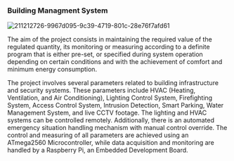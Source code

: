 ### Building Managment System
![211212726-9967d095-9c39-4719-801c-28e76f7afd61](https://github.com/walidbadar/Building-Managment-System-UI/assets/81442784/54d6e20e-22ff-445e-94ca-8a2d5780956d)
<p>The aim of the project consists in maintaining the required value of the regulated quantity, its monitoring or measuring according to a definite program that is either pre-set, or specified during system operation depending on certain conditions and with the achievement of comfort and minimum energy consumption.</p>
<p>The project involves several parameters related to building infrastructure and security systems. These parameters include HVAC (Heating, Ventilation, and Air Conditioning), Lighting Control System, Firefighting System, Access Control System, Intrusion Detection, Smart Parking, Water Management System, and live CCTV footage. The lighting and HVAC systems can be controlled remotely. Additionally, there is an automated emergency situation handling mechanism with manual control override. The control and measuring of all parameters are achieved using an ATmega2560 Microcontroller, while data acquisition and monitoring are handled by a Raspberry Pi, an Embedded Development Board.</p>


